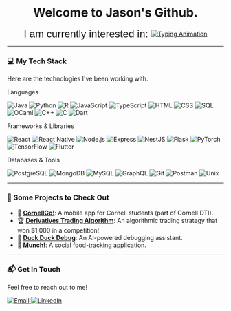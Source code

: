 <div align="center">
  
# Welcome to Jason's Github.
  
<div style="display: flex; align-items: center; justify-content: center;">

  <p style="margin: 0; font-size: 24px; font-family: 'Space Grotesk', sans-serif;">
    I am currently interested in:&nbsp;
  </p>

  <div align="center">
  <a href="https://git.io/typing-svg">
    <img src="https://readme-typing-svg.herokuapp.com?font=Space+Grotesk&size=24&pause=1000&color=0096FF&center=true&vCenter=true&width=435&lines=Fullstack+Development;AI%2FML+Engineering;Quantitative+Trading;Quantitative+Research" alt="Typing Animation" />
  </div>
  </a>
  
</div>
  
</div>

---

### 💻 My Tech Stack

Here are the technologies I've been working with.

  <summary>Languages</summary>
  <p align="left">
    <img src="https://img.shields.io/badge/Java-ED8B00?style=for-the-badge&logo=openjdk&logoColor=white" alt="Java">
    <img src="https://img.shields.io/badge/Python-3776AB?style=for-the-badge&logo=python&logoColor=white" alt="Python">
    <img src="https://img.shields.io/badge/R-276DC3?style=for-the-badge&logo=r&logoColor=white" alt="R">
    <img src="https://img.shields.io/badge/JavaScript-F7DF1E?style=for-the-badge&logo=javascript&logoColor=black" alt="JavaScript">
    <img src="https://img.shields.io/badge/TypeScript-3178C6?style=for-the-badge&logo=typescript&logoColor=white" alt="TypeScript">
    <img src="https://img.shields.io/badge/HTML5-E34F26?style=for-the-badge&logo=html5&logoColor=white" alt="HTML">
    <img src="https://img.shields.io/badge/CSS3-1572B6?style=for-the-badge&logo=css3&logoColor=white" alt="CSS">
    <img src="https://img.shields.io/badge/SQL-025E8C?style=for-the-badge&logo=postgresql&logoColor=white" alt="SQL">
    <img src="https://img.shields.io/badge/OCaml-EC6813?style=for-the-badge&logo=ocaml&logoColor=white" alt="OCaml">
    <img src="https://img.shields.io/badge/C%2B%2B-00599C?style=for-the-badge&logo=cplusplus&logoColor=white" alt="C++">
    <img src="https://img.shields.io/badge/C-A8B9CC?style=for-the-badge&logo=c&logoColor=black" alt="C">
    <img src="https://img.shields.io/badge/Dart-0175C2?style=for-the-badge&logo=dart&logoColor=white" alt="Dart">
  </p>

  <summary>Frameworks & Libraries</summary>
  <p align="left">
    <img src="https://img.shields.io/badge/React-20232A?style=for-the-badge&logo=react&logoColor=61DAFB" alt="React">
    <img src="https://img.shields.io/badge/React_Native-20232A?style=for-the-badge&logo=react&logoColor=61DAFB" alt="React Native">
    <img src="https://img.shields.io/badge/Node.js-339933?style=for-the-badge&logo=nodedotjs&logoColor=white" alt="Node.js">
    <img src="https://img.shields.io/badge/Express.js-000000?style=for-the-badge&logo=express&logoColor=white" alt="Express">
    <img src="https://img.shields.io/badge/NestJS-E0234E?style=for-the-badge&logo=nestjs&logoColor=white" alt="NestJS">
    <img src="https://img.shields.io/badge/Flask-000000?style=for-the-badge&logo=flask&logoColor=white" alt="Flask">
    <img src="https://img.shields.io/badge/PyTorch-EE4C2C?style=for-the-badge&logo=pytorch&logoColor=white" alt="PyTorch">
    <img src="https://img.shields.io/badge/TensorFlow-FF6F00?style=for-the-badge&logo=tensorflow&logoColor=white" alt="TensorFlow">
    <img src="https://img.shields.io/badge/Flutter-02569B?style=for-the-badge&logo=flutter&logoColor=white" alt="Flutter">
  </p>

  <summary>Databases & Tools</summary>
  <p align="left">
    <img src="https://img.shields.io/badge/PostgreSQL-4169E1?style=for-the-badge&logo=postgresql&logoColor=white" alt="PostgreSQL">
    <img src="https://img.shields.io/badge/MongoDB-47A248?style=for-the-badge&logo=mongodb&logoColor=white" alt="MongoDB">
    <img src="https://img.shields.io/badge/MySQL-4479A1?style=for-the-badge&logo=mysql&logoColor=white" alt="MySQL">
    <img src="https://img.shields.io/badge/GraphQL-E10098?style=for-the-badge&logo=graphql&logoColor=white" alt="GraphQL">
    <img src="https://img.shields.io/badge/Git-F05032?style=for-the-badge&logo=git&logoColor=white" alt="Git">
    <img src="https://img.shields.io/badge/Postman-FF6C37?style=for-the-badge&logo=postman&logoColor=white" alt="Postman">
    <img src="https://img.shields.io/badge/Unix-000000?style=for-the-badge&logo=linux&logoColor=white" alt="Unix">
  </p>

---

### 🚀 Some Projects to Check Out

* 🚌 **[CornellGo!](https://github.com/cornell-dti/cornell-go)**: A mobile app for Cornell students (part of Cornell DTI).
* 🏆 **[Derivatives Trading Algorithm](https://github.com/jjasonguo/ctc-derivatives-case)**: An algorithmic trading strategy that won $1,000 in a competition!
* 🦆 **[Duck Duck Debug](https://github.com/AndrewG828/Duck_Duck_Debug)**: An AI-powered debugging assistant.
* 🍔 **[Munch!](https://github.com/yufanhao/munch-backend)**: A social food-tracking application.

---

### 📬 Get In Touch

Feel free to reach out to me!

<p align="left">
  <a href="mailto:jhg294@cornell.edu">
    <img src="https://img.shields.io/badge/Email-D14836?style=for-the-badge&logo=gmail&logoColor=white" alt="Email">
  </a>
  <a href="https://www.linkedin.com/in/jason-guo-b17623272">
    <img src="https://img.shields.io/badge/LinkedIn-0077B5?style=for-the-badge&logo=linkedin&logoColor=white" alt="LinkedIn">
  </a>
</p>
